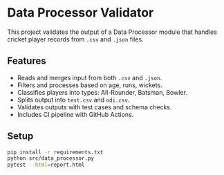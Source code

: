 
# Data Processor Validator

This project validates the output of a Data Processor module that handles cricket player records from `.csv` and `.json` files.

## Features

- Reads and merges input from both `.csv` and `.json`.
- Filters and processes based on age, runs, wickets.
- Classifies players into types: All-Rounder, Batsman, Bowler.
- Splits output into `test.csv` and `odi.csv`.
- Validates outputs with test cases and schema checks.
- Includes CI pipeline with GitHub Actions.

## Setup

```bash
pip install -r requirements.txt
python src/data_processor.py
pytest --html=report.html
```
